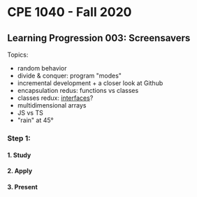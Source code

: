 # CPE 1040 - Fall 2020

## Learning Progression 003: Screensavers

Topics:
- random behavior  
- divide & conquer: program "modes"  
- incremental development + a closer look at Github  
- encapsulation redus: functions vs classes   
- classes redux: [interfaces](https://makecode.microbit.org/javascript/interfaces)?  
- multidimensional arrays  
- JS vs TS  
- "rain" at 45°

### Step 1: 

#### 1. Study
#### 2. Apply
#### 3. Present
